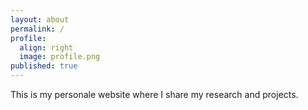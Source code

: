 ```yaml
---
layout: about
permalink: /
profile:
  align: right
  image: profile.png
published: true
---
```


This is my personale website where I share my research and projects.
